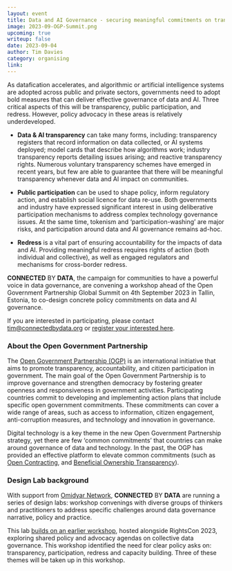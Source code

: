 ```yaml
---
layout: event
title: Data and AI Governance - securing meaningful commitments on transparency, participation and redress (Design Lab)
image: 2023-09-OGP-Summit.png
upcoming: true
writeup: false
date: 2023-09-04
author: Tim Davies
category: organising
link: 
---
```


As datafication accelerates, and algorithmic or artificial intelligence systems are adopted across public and private sectors, governments need to adopt bold measures that can deliver effective governance of data and AI. Three critical aspects of this will be transparency, public participation, and redress. However, policy advocacy in these areas is relatively underdeveloped.

<!--more-->

* **Data & AI transparency** can take many forms, including: transparency registers that record information on data collected, or AI systems deployed; model cards that describe how algorithms work; industry transparency reports detailing issues arising; and reactive transparency rights. Numerous voluntary transparency schemes have emerged in recent years, but few are able to guarantee that there will be meaningful transparency whenever data and AI impact on communities. 


* **Public participation** can be used to shape policy, inform regulatory action, and establish social licence for data re-use. Both governments and industry have expressed significant interest in using deliberative participation mechanisms to address complex technology governance issues. At the same time, tokenism and ‘participation-washing’ are major risks, and participation around data and AI governance remains ad-hoc.  


* **Redress** is a vital part of ensuring accountability for the impacts of data and AI. Providing meaningful redress requires rights of action (both individual and collective), as well as engaged regulators and mechanisms for cross-border redress. 

**CONNECTED** BY **DATA**, the campaign for communities to have a powerful voice in data governance, are convening a workshop ahead of the Open Government Partnership Global Summit on 4th September 2023 in Tallin, Estonia, to co-design concrete policy commitments on data and AI governance. 

If you are interested in participating, please contact [tim@connectedbydata.org](mailto:tim@connectedbydata.org) or [register your interested here](https://docs.google.com/forms/d/e/1FAIpQLSdqwFePKqbjKguueKCxceINTjsavs6inrNM0mEI6EnwUMzcng/viewform?usp=sf_link).

### About the Open Government Partnership

The [Open Government Partnership (OGP)](https://www.opengovpartnership.org/) is an international initiative that aims to promote transparency, accountability, and citizen participation in government. The main goal of the Open Government Partnership is to improve governance and strengthen democracy by fostering greater openness and responsiveness in government activities. Participating countries commit to developing and implementing action plans that include specific open government commitments. These commitments can cover a wide range of areas, such as access to information, citizen engagement, anti-corruption measures, and technology and innovation in governance.

Digital technology is a key theme in the new Open Government Partnership strategy, yet there are few ‘common commitments’ that countries can make around governance of data and technology. In the past, the OGP has provided an effective platform to elevate common commitments (such as [Open Contracting](https://www.open-contracting.org/), and [Beneficial Ownership Transparency](https://www.openownership.org/)). 

### Design Lab background

With support from [Omidyar Network](https://omidyar.com/), **CONNECTED** BY **DATA** are running a series of design labs: workshop convenings with diverse groups of thinkers and practitioners to address specific challenges around data governance narrative, policy and practice. 

This lab [builds on an earlier workshop](http://connectedbydata.org/events/2023-06-04-policy-design-lab), hosted alongside RightsCon 2023, exploring shared policy and advocacy agendas on collective data governance. This workshop identified the need for clear policy asks on: transparency, participation, redress and capacity building. Three of these themes will be taken up in this workshop. 
